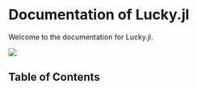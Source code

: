 # Documentation of Lucky.jl

Welcome to the documentation for Lucky.jl.

![](https://camo.githubusercontent.com/922b57af80b9b143cdd7e1f19c177d6becad1a5a328160a5e99cd5a2cae8f313/68747470733a2f2f792e7961726e2e636f2f36383463396266302d626433352d343036332d393366322d6439646338383231373966655f746578742e676966)

## Table of Contents

```@contents
```

